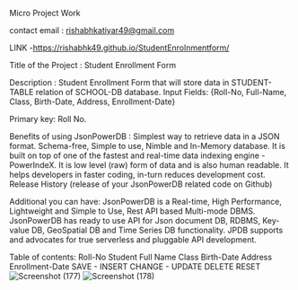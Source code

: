 Micro Project Work

contact email : rishabhkatiyar49@gmail.com

LINK -https://rishabhk49.github.io/StudentEnrolnmentform/

Title of the Project : Student Enrollment Form

Description : Student Enrollment Form that will store data in STUDENT-TABLE relation of SCHOOL-DB database. Input Fields: {Roll-No, Full-Name, Class, Birth-Date, Address, Enrollment-Date}

Primary key: Roll No.

Benefits of using JsonPowerDB : Simplest way to retrieve data in a JSON format. Schema-free, Simple to use, Nimble and In-Memory database. It is built on top of one of the fastest and real-time data indexing engine - PowerIndeX. It is low level (raw) form of data and is also human readable. It helps developers in faster coding, in-turn reduces development cost. Release History (release of your JsonPowerDB related code on Github)

Additional you can have: JsonPowerDB is a Real-time, High Performance, Lightweight and Simple to Use, Rest API based Multi-mode DBMS. JsonPowerDB has ready to use API for Json document DB, RDBMS, Key-value DB, GeoSpatial DB and Time Series DB functionality. JPDB supports and advocates for true serverless and pluggable API development.

Table of contents: Roll-No Student Full Name Class Birth-Date Address Enrollment-Date SAVE - INSERT CHANGE - UPDATE DELETE RESET
![Screenshot (177)](https://github.com/user-attachments/assets/894defa2-4f27-479a-9ff3-7cb67d198433)
![Screenshot (178)](https://github.com/user-attachments/assets/15db1507-d969-4a65-a100-022b76df2fa6)

